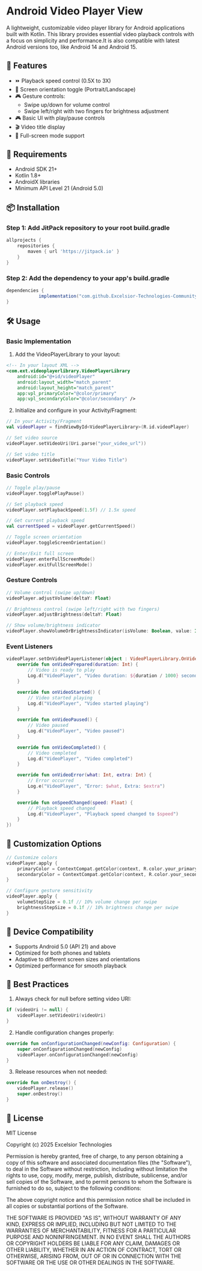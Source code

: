 # Android Video Player View

A lightweight, customizable video player library for Android applications built with Kotlin. This library provides essential video playback controls with a focus on simplicity and performance.It is also compatible with latest Android versions too, like Android 14 and Android 15.

## 🚀 Features

- ⏩ Playback speed control (0.5X to 3X)
- 🔄 Screen orientation toggle (Portrait/Landscape)
- 🎮 Gesture controls:
  - Swipe up/down for volume control
  - Swipe left/right with two fingers for brightness adjustment
- 🎮 Basic UI with play/pause controls
- 🎬 Video title display
- 🔄 Full-screen mode support

## 📱 Requirements

- Android SDK 21+
- Kotlin 1.8+
- AndroidX libraries
- Minimum API Level 21 (Android 5.0)

## 📦 Installation

### Step 1: Add JitPack repository to your root build.gradle

```gradle
allprojects {
    repositories {
        maven { url 'https://jitpack.io' }
    }
}
```

### Step 2: Add the dependency to your app's build.gradle

```gradle
dependencies {
	        implementation("com.github.Excelsior-Technologies-Community:Android-Video-Player-View:1.0.0")
}
```

## 🛠 Usage

### Basic Implementation

1. Add the VideoPlayerLibrary to your layout:

```xml
<!-- In your layout XML -->
<com.ext.videoplayerlibrary.VideoPlayerLibrary
    android:id="@+id/videoPlayer"
    android:layout_width="match_parent"
    android:layout_height="match_parent"
    app:vpl_primaryColor="@color/primary"
    app:vpl_secondaryColor="@color/secondary" />
```

2. Initialize and configure in your Activity/Fragment:

```kotlin
// In your Activity/Fragment
val videoPlayer = findViewById<VideoPlayerLibrary>(R.id.videoPlayer)

// Set video source
videoPlayer.setVideoUri(Uri.parse("your_video_url"))

// Set video title
videoPlayer.setVideoTitle("Your Video Title")
```

### Basic Controls

```kotlin
// Toggle play/pause
videoPlayer.togglePlayPause()

// Set playback speed
videoPlayer.setPlaybackSpeed(1.5f) // 1.5x speed

// Get current playback speed
val currentSpeed = videoPlayer.getCurrentSpeed()

// Toggle screen orientation
videoPlayer.toggleScreenOrientation()

// Enter/Exit full screen
videoPlayer.enterFullScreenMode()
videoPlayer.exitFullScreenMode()
```

### Gesture Controls

```kotlin
// Volume control (swipe up/down)
videoPlayer.adjustVolume(deltaY: Float)

// Brightness control (swipe left/right with two fingers)
videoPlayer.adjustBrightness(deltaY: Float)

// Show volume/brightness indicator
videoPlayer.showVolumeOrBrightnessIndicator(isVolume: Boolean, value: Int)
```

### Event Listeners

```kotlin
videoPlayer.setOnVideoPlayerListener(object : VideoPlayerLibrary.OnVideoPlayerListener {
    override fun onVideoPrepared(duration: Int) {
        // Video is ready to play
        Log.d("VideoPlayer", "Video duration: ${duration / 1000} seconds")
    }

    override fun onVideoStarted() {
        // Video started playing
        Log.d("VideoPlayer", "Video started playing")
    }

    override fun onVideoPaused() {
        // Video paused
        Log.d("VideoPlayer", "Video paused")
    }

    override fun onVideoCompleted() {
        // Video completed
        Log.d("VideoPlayer", "Video completed")
    }

    override fun onVideoError(what: Int, extra: Int) {
        // Error occurred
        Log.e("VideoPlayer", "Error: $what, Extra: $extra")
    }

    override fun onSpeedChanged(speed: Float) {
        // Playback speed changed
        Log.d("VideoPlayer", "Playback speed changed to $speed")
    }
})
```

## 🎨 Customization Options

```kotlin
// Customize colors
videoPlayer.apply {
    primaryColor = ContextCompat.getColor(context, R.color.your_primary_color)
    secondaryColor = ContextCompat.getColor(context, R.color.your_secondary_color)
}

// Configure gesture sensitivity
videoPlayer.apply {
    volumeStepSize = 0.1f // 10% volume change per swipe
    brightnessStepSize = 0.1f // 10% brightness change per swipe
}
```

## 📱 Device Compatibility

- Supports Android 5.0 (API 21) and above
- Optimized for both phones and tablets
- Adaptive to different screen sizes and orientations
- Optimized performance for smooth playback

## 📝 Best Practices

1. Always check for null before setting video URI:
```kotlin
if (videoUri != null) {
    videoPlayer.setVideoUri(videoUri)
}
```

2. Handle configuration changes properly:
```kotlin
override fun onConfigurationChanged(newConfig: Configuration) {
    super.onConfigurationChanged(newConfig)
    videoPlayer.onConfigurationChanged(newConfig)
}
```

3. Release resources when not needed:
```kotlin
override fun onDestroy() {
    videoPlayer.release()
    super.onDestroy()
}
```

## 📝 License

MIT License

Copyright (c) 2025 Excelsior Technologies 

Permission is hereby granted, free of charge, to any person obtaining a copy
of this software and associated documentation files (the "Software"), to deal
in the Software without restriction, including without limitation the rights
to use, copy, modify, merge, publish, distribute, sublicense, and/or sell
copies of the Software, and to permit persons to whom the Software is
furnished to do so, subject to the following conditions:

The above copyright notice and this permission notice shall be included in all
copies or substantial portions of the Software.

THE SOFTWARE IS PROVIDED "AS IS", WITHOUT WARRANTY OF ANY KIND, EXPRESS OR
IMPLIED, INCLUDING BUT NOT LIMITED TO THE WARRANTIES OF MERCHANTABILITY,
FITNESS FOR A PARTICULAR PURPOSE AND NONINFRINGEMENT. IN NO EVENT SHALL THE
AUTHORS OR COPYRIGHT HOLDERS BE LIABLE FOR ANY CLAIM, DAMAGES OR OTHER
LIABILITY, WHETHER IN AN ACTION OF CONTRACT, TORT OR OTHERWISE, ARISING FROM,
OUT OF OR IN CONNECTION WITH THE SOFTWARE OR THE USE OR OTHER DEALINGS IN THE
SOFTWARE.
